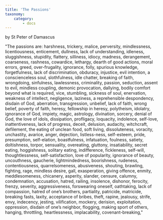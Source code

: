 ```yaml
---
title: 'The Passions'
taxonomy:
    category:
        - docs
---
```


by St Peter of Damascus

"The passions are: harshness, trickery, malice, perversity, mindlessness, licentiousness, enticement, dullness, lack of understanding, idleness, sluggishness, stupidity, flattery, silliness, idiocy, madness, derangement, coarseness, rashness, cowardice, lethargy, dearth of good actions, moral errors, greed, over-frugality, ignorance, folly, spurious knowledge, forgetfulness, lack of discrimination, obduracy, injustice, evil intention, a conscienceless soul, slothfulness, idle chatter, breaking of faith, wrongdoing, sinfulness, lawlessness, criminality, passion, seduction, assent to evil, mindless coupling, demonic provocation, dallying, bodily comfort beyond what is required, vice, stumbling, sickness of soul, enervation, weakness of intellect, negligence, laziness, a reprehensible despondency, disdain of God, aberration, transgression, unbelief, lack of faith, wrong belief, poverty of faith, heresy, fellowship in heresy, polytheism, idolatry, ignorance of God, impiety, magic, astrology, divination, sorcery, denial of God, the love of idols, dissipation, profligacy, loquacity, indolence, self-love, inattentiveness, lack of progress, deceit, delusion, audacity, witchcraft, defilement, the eating of unclean food, soft living, dissoluteness, voracity, unchastity, avarice, anger, dejection, listless-ness, self-esteem, pride, presumption, self-elation, boastfulness, infatuation, foulness, satiety, doltishness, torpor, sensuality, overeating, gluttony, insatiability, secret eating, hoggishness, solitary eating, indifference, fickleness, self-will, thoughtlessness, self-satisfaction, love of popularity, ignorance of beauty, uncouthness, gaucherie, lightmindedness, boorishness, rudeness, contentiousness, quarrelsomeness, abusiveness, shouting, brawling, fighting, rage, mindless desire, gall, exasperation, giving offence, enmity, meddlesomeness, chicanery, asperity, slander, censure, calumny, condemnation, accusation, hatred, railing, insolence, dishonor, ferocity, frenzy, severity, aggressiveness, forswearing oneself, oathtaking, lack of compassion, hatred of one’s brothers, partiality, patricide, matricide, breaking fasts, laxity, acceptance of bribes, theft, rapine, jealousy, strife, envy, indecency, jesting, vilification, mockery, derision, exploitation, oppression, disdain of one’s neighbor, flogging, making sport of others, hanging, throttling, heartlessness, implacability, covenant-breaking,"